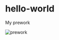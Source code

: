 # hello-world
My prework

![prework](https://user-images.githubusercontent.com/55342025/104987325-46249300-59ca-11eb-9871-e607385a6d31.gif)
